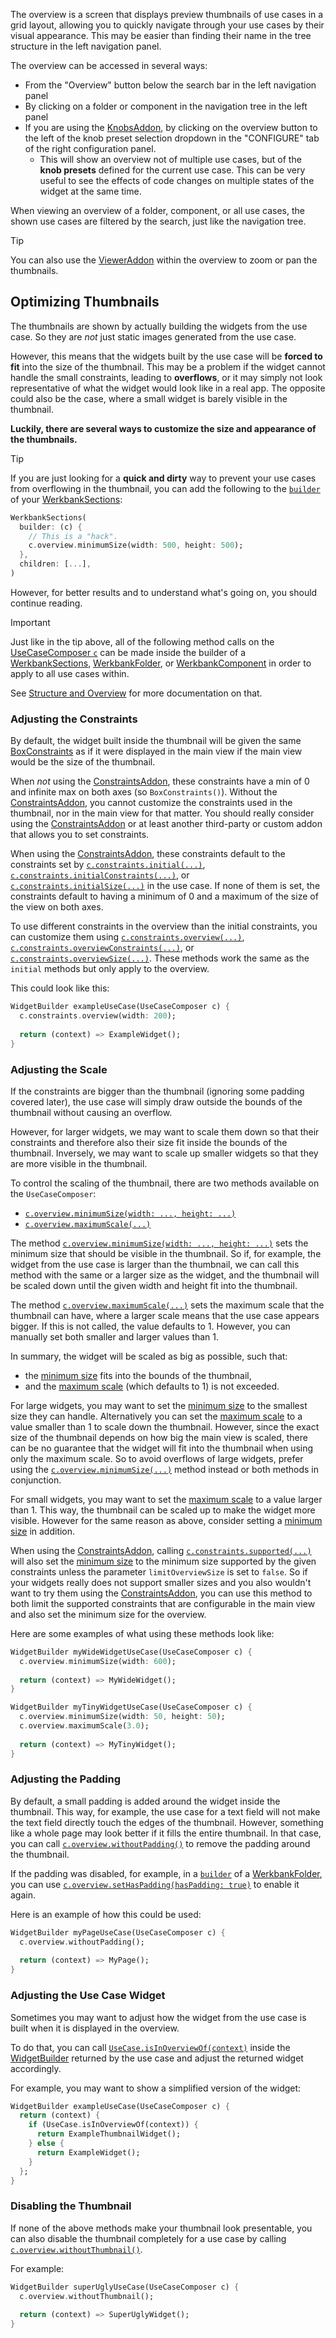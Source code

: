 The overview is a screen that displays preview thumbnails of use cases in a grid layout,
allowing you to quickly navigate through your use cases by their visual appearance.
This may be easier than finding their name in the tree structure in the left navigation panel.

The overview can be accessed in several ways:
- From the "Overview" button below the search bar in the left navigation panel
- By clicking on a folder or component in the navigation tree in the left panel
- If you are using the [KnobsAddon](../werkbank/KnobsAddon-class.html),
  by clicking on the overview button to the left of the knob preset selection dropdown
  in the "CONFIGURE" tab of the right configuration panel.
  - This will show an overview not of multiple use cases, but of the **knob presets**
    defined for the current use case.
    This can be very useful to see the effects of code changes
    on multiple states of the widget at the same time.

When viewing an overview of a folder, component, or all use cases,
the shown use cases are filtered by the search, just like the navigation tree.

> [!TIP]
> You can also use the [ViewerAddon](../werkbank/ViewerAddon-class.html) within the overview to zoom or pan the thumbnails.

## Optimizing Thumbnails

The thumbnails are shown by actually building the widgets from the use case.
So they are *not* just static images generated from the use case.

However, this means that the widgets built by the use case will be
**forced to fit** into the size of the thumbnail.
This may be a problem if the widget cannot handle the small constraints, leading to **overflows**,
or it may simply not look representative of what the widget would look like in a real app.
The opposite could also be the case, where a small widget is barely visible in the thumbnail.

**Luckily, there are several ways to customize the size and appearance of the thumbnails.**

> [!TIP]
> If you are just looking for a **quick and dirty** way to prevent your use cases from overflowing in the thumbnail,
> you can add the following to the
> [`builder`](../werkbank/WerkbankParentNode/builder.html)
> of your
> [WerkbankSections](../werkbank/WerkbankSections-class.html):
> ```dart
> WerkbankSections(
> ​  builder: (c) {
> ​    // This is a "hack".
> ​    c.overview.minimumSize(width: 500, height: 500);
> ​  },
> ​  children: [...],
> )
> ```
> 
> However, for better results and to understand what's going on, you should continue reading.

> [!IMPORTANT]
> Just like in the tip above,
> all of the following method calls on the [UseCaseComposer `c`](../werkbank/UseCaseComposer-class.html)
> can be made inside the builder of a
> [WerkbankSections](../werkbank/WerkbankSections-class.html),
> [WerkbankFolder](../werkbank/WerkbankFolder-class.html), or
> [WerkbankComponent](../werkbank/WerkbankComponent-class.html)
> in order to apply to all use cases within.
> 
> See [Structure and Overview](Structure-topic.html) for more documentation on that.

### Adjusting the Constraints

By default, the widget built inside the thumbnail will be given the same
[BoxConstraints](https://api.flutter.dev/flutter/rendering/BoxConstraints-class.html) as if
it were displayed in the main view if the main view would be the size of the thumbnail.

When *not* using the [ConstraintsAddon](../werkbank/ConstraintsAddon-class.html),
these constraints have a min of 0 and infinite max on both axes (so `BoxConstraints()`).
Without the [ConstraintsAddon](../werkbank/ConstraintsAddon-class.html), you cannot customize
the constraints used in the thumbnail, nor in the main view for that matter.
You should really consider using the [ConstraintsAddon](../werkbank/ConstraintsAddon-class.html)
or at least another third-party or custom addon that allows you to set constraints.

When using the [ConstraintsAddon](../werkbank/ConstraintsAddon-class.html),
these constraints default to the constraints set by
[`c.constraints.initial(...)`](../werkbank/ViewConstraintsExtension/initial.html),
[`c.constraints.initialConstraints(...)`](../werkbank/ViewConstraintsExtension/initialConstraints.html), or
[`c.constraints.initialSize(...)`](../werkbank/ViewConstraintsExtension/initialSize.html)
in the use case.
If none of them is set, the constraints default to having
a minimum of 0 and a maximum of the size of the view on both axes.

To use different constraints in the overview than the initial constraints,
you can customize them using
[`c.constraints.overview(...)`](../werkbank/ViewConstraintsExtension/overview.html),
[`c.constraints.overviewConstraints(...)`](../werkbank/ViewConstraintsExtension/overviewConstraints.html), or
[`c.constraints.overviewSize(...)`](../werkbank/ViewConstraintsExtension/overviewSize.html).
These methods work the same as the `initial` methods but only apply to the overview.

This could look like this:
```dart
WidgetBuilder exampleUseCase(UseCaseComposer c) {
  c.constraints.overview(width: 200);
  
  return (context) => ExampleWidget();
}
```

### Adjusting the Scale

If the constraints are bigger than the thumbnail (ignoring some padding covered later),
the use case will simply draw outside the bounds of the thumbnail without causing an overflow.

However, for larger widgets, we may want to scale them down so that their constraints
and therefore also their size fit inside the bounds of the thumbnail.
Inversely, we may want to scale up smaller widgets so that they are more visible in the thumbnail.

To control the scaling of the thumbnail, there are two methods available on the `UseCaseComposer`:
- [`c.overview.minimumSize(width: ..., height: ...)`](../werkbank/OverviewComposer/minimumSize.html)
- [`c.overview.maximumScale(...)`](../werkbank/OverviewComposer/maximumScale.html)

The method [`c.overview.minimumSize(width: ..., height: ...)`](../werkbank/OverviewComposer/minimumSize.html)
sets the minimum size that should be visible in the thumbnail.
So if, for example, the widget from the use case is larger than the thumbnail,
we can call this method with the same or a larger size as the widget,
and the thumbnail will be scaled down until the given width and height fit into the thumbnail.

The method [`c.overview.maximumScale(...)`](../werkbank/OverviewComposer/maximumScale.html)
sets the maximum scale that the thumbnail can have, where a larger scale means that the
use case appears bigger.
If this is not called, the value defaults to 1.
However, you can manually set both smaller and larger values than 1.

In summary, the widget will be scaled as big as possible, such that:
- the [minimum size](../werkbank/OverviewComposer/minimumSize.html) fits into the bounds of the thumbnail,
- and the [maximum scale](../werkbank/OverviewComposer/maximumScale.html) (which defaults to 1) is not exceeded.

For large widgets, you may want to set the [minimum size](../werkbank/OverviewComposer/minimumSize.html)
to the smallest size
they can handle.
Alternatively you can set the [maximum scale](../werkbank/OverviewComposer/maximumScale.html)
to a value smaller than 1 to scale down the thumbnail.
However, since the exact size of the thumbnail depends on how big the main view is scaled,
there can be no guarantee that the widget will fit into the thumbnail when using only the maximum scale.
So to avoid overflows of large widgets, prefer using the
[`c.overview.minimumSize(...)`](../werkbank/OverviewComposer/minimumSize.html)
method instead or both methods in conjunction.

For small widgets, you may want to set the [maximum scale](../werkbank/OverviewComposer/maximumScale.html)
to a value larger than 1.
This way, the thumbnail can be scaled up to make the widget more visible.
However for the same reason as above, consider setting
a [minimum size](../werkbank/OverviewComposer/minimumSize.html)
in addition.

When using the [ConstraintsAddon](../werkbank/ConstraintsAddon-class.html),
calling [`c.constraints.supported(...)`](../werkbank/SupportedSizesComposerExtension/supported.html)
will also set the [minimum size](../werkbank/OverviewComposer/minimumSize.html) to the minimum size supported by the given constraints
unless the parameter `limitOverviewSize` is set to `false`.
So if your widgets really does not support smaller sizes and you also wouldn't want to try them using the
[ConstraintsAddon](../werkbank/ConstraintsAddon-class.html), you can use this method to both limit the supported constraints
that are configurable in the main view and also set the minimum size for the overview.

Here are some examples of what using these methods look like:
```dart
WidgetBuilder myWideWidgetUseCase(UseCaseComposer c) {
  c.overview.minimumSize(width: 600);
  
  return (context) => MyWideWidget();
}
```

```dart
WidgetBuilder myTinyWidgetUseCase(UseCaseComposer c) {
  c.overview.minimumSize(width: 50, height: 50);
  c.overview.maximumScale(3.0);
  
  return (context) => MyTinyWidget();
}
```

### Adjusting the Padding

By default, a small padding is added around the widget inside the thumbnail.
This way, for example, the use case for a text field will not make the text field
directly touch the edges of the thumbnail.
However, something like a whole page may look better if it fills the entire thumbnail.
In that case, you can call
[`c.overview.withoutPadding()`](../werkbank/OverviewComposer/withoutPadding.html)
to remove the padding around the thumbnail.

If the padding was disabled, for example, in a
[`builder`](../werkbank/WerkbankParentNode/builder.html)
of a
[WerkbankFolder](../werkbank/WerkbankFolder-class.html),
you can use
[`c.overview.setHasPadding(hasPadding: true)`](../werkbank/OverviewComposer/setHasPadding.html)
to enable it again.

Here is an example of how this could be used:
```dart
WidgetBuilder myPageUseCase(UseCaseComposer c) {
  c.overview.withoutPadding();
  
  return (context) => MyPage();
}
```

### Adjusting the Use Case Widget

Sometimes you may want to adjust how the widget from the use case is built
when it is displayed in the overview.

To do that, you can call [`UseCase.isInOverviewOf(context)`](../werkbank/UseCase/isInOverviewOf.html)
inside the [WidgetBuilder](https://api.flutter.dev/flutter/widgets/WidgetBuilder.html)
returned by the use case and adjust the returned widget accordingly.

For example, you may want to show a simplified version of the widget:
```dart
WidgetBuilder exampleUseCase(UseCaseComposer c) {
  return (context) {
    if (UseCase.isInOverviewOf(context)) {
      return ExampleThumbnailWidget();
    } else {
      return ExampleWidget();
    }
  };
}
```

### Disabling the Thumbnail

If none of the above methods make your thumbnail look presentable,
you can also disable the thumbnail completely for a use case by calling
[`c.overview.withoutThumbnail()`](../werkbank/OverviewComposer/withoutThumbnail.html).

For example:
```dart
WidgetBuilder superUglyUseCase(UseCaseComposer c) {
  c.overview.withoutThumbnail();
  
  return (context) => SuperUglyWidget();
}
```
